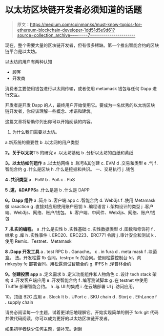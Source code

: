 # 以太坊区块链开发者必须知道的话题

> 原文：<https://medium.com/coinmonks/must-know-topics-for-ethereum-blockchain-developer-1dd51d5e9d61?source=collection_archive---------7----------------------->

现在，整个需要大量的区块链开发者，但有很多稀缺。第一个推出智能合约的区块链平台是以太坊。

以太坊的用户有两种认知

*   顾客
*   开发商

消费者主要使用钱包进行以太网传输，或者使用 metamask 钱包与任何 Dapp 进行交互。

开发者是开发 Dapp 的人，最终用户开始使用它。要成为一名优秀的以太坊区块链开发者，你应该理解一些概念、术语和建筑。

这篇文章将帮助你列出你可以开始阅读的内容。

1.  为什么我们需要以太坊。

a.新系统的重要性
b .以太网的用户类型

**2。关于以太坊**T5 的研究 a .以太坊基础
b .分析以太坊的白纸和黄纸

**3。以太坊如何运作**
a .以太坊网络
b .账号&其创建
c. EVM
d .交易和类型
e .气
f .智能合约
g .什么是区块
h .什么是挖掘和共识。
一、交易执行
j .钱包

**4 .共识类型**
a . PoW
b . PoA
c . PoS

**5 .道，&DAPPS**a .什么是道
b .什么是 DAPP

**6。Dapp 组件**
a .简介
b .客户端 app
c .智能合约
d. Web3js
f .使用 Metamask 做 rasaction
g .直接对应用使用账户密钥
h .编程语言
i .架构设计的类型
j .客户端、Web3js、网络、账户/钱包。
k .客户端、中间件、Web3js、网络、账户/钱包

**7 .扎实的编程。**
a .什么是实性
b .实性基础
c .实性数据类型
d .函数和修饰符
f .继承
g .库
h .实性事件
i. ERC20、ERC223、ERC771 令牌
j .审计安全和测试
k .使用 Remix、Testnet、Metamask

**8 .Dapp 开发工具**
a . test RPC
b . Ganache。
c . in fura
d . meta mask
f .块菌盒。
法。开发松露
fb 合同。testrpc
fc 的合同。使用松露控制台
fd。向 rinkeyby
fe 部署合同。用松露测试智能合约
g. IPFS
h .泽普林合约

**9。创建投票 app**
a .定义需求
b .定义功能组件和人物角色
c .设计 tech stack 架构
d .开发客户端应用
e .开发智能合约
f .编写测试脚本
g .在 testnet 中使用 Truffle 部署智能合约。
h .与 UI 的集成
i .在云端部署 UI
j .访问应用。

10。顶级 B2C 应用
a . Slock It
b . UPort
c . SKU chain
d . Storj
e . EthLance
f . supply chain

请务必阅读每一个主题，试着更详细地理解它。开始实现简单的例子 fork git 代码并做代码阅读，你可以成为更好的以太坊区块链开发者。

如果初学者缺少任何主题，请补充。谢谢